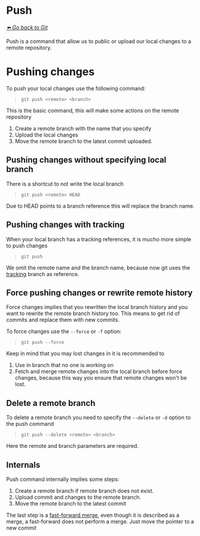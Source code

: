 # Push

*[:arrow_left: Go back to Git](./GIT.md)*

Push is a command that allow us to public or upload our local changes to a remote repository.

# Pushing changes

To push your local changes use the following command:

> `git push <remote> <branch>`

This is the basic command, this will make some actions on the remote repository

1. Create a remote branch with the name that you specify
2. Upload the local changes
3. Move the remote branch to the latest commit uploaded.

## Pushing changes without specifying local branch

There is a shortcut to not write the local branch

> `git push <remote> HEAD`

Due to HEAD points to a branch reference this will replace the branch name.

## Pushing changes with tracking 

When your local branch has a tracking references, it is mucho more simple to push changes

> `git push`

We omit the remote name and the branch name, because now git uses the [tracking](./TRACKING.md) branch as reference.

## Force pushing changes or rewrite remote history

Force changes implies that you rewritten the local branch history and you want to rewrite the remote branch history too.
This means to get rid of commits and replace them with new commits.

To force changes use the `--force` or `-f` option:

> `git push --force`

Keep in mind that you may lost changes in it is recommended to

1. Use in branch that no one is working on
2. Fetch and merge remote changes into the local branch before force changes, because this way you ensure that remote changes won't be lost.

## Delete a remote branch

To delete a remote branch you need to specify the `--delete` or `-d` option to the push command

> `git push --delete <remote> <branch>`

Here the remote and branch parameters are required.

## Internals

Push command internally implies some steps:

1. Create a remote branch if remote branch does not exist.
2. Upload commit and changes to the remote branch.
3. Move the remote branch to the latest commit

The last step is a [fast-forward merge](./MERGE.md#fast-forward), even though it is described as a merge, a fast-forward does not perform a merge. Just move the pointer to a new commit
